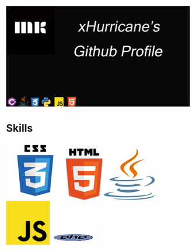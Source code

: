 <img src="Header.png" alt="Header Image"/>

# Skills

<img src="css3.png" alt="CSS" width="160" height="160" title="CSS"/> <img src="html5.png" alt="HTML" title="HTML" height="140" width="100"/>
<img src="java.png" alt="Java" title="Java" width="140" height="140"/> <br/> <img src="javascript.png" alt="JavaScript" title="JavaScript" width="120" height="120"/>
<img src="php.png" alt="PhP" title="PHP" width="120" height="40"/>
